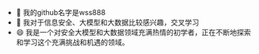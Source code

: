 - 👋 我的github名字是wss888
- 👀 我对于信息安全、大模型和大数据比较感兴趣，交叉学习
- 😄 我是一个对安全大模型和大数据领域充满热情的初学者，正在不断地探索和学习这个充满挑战和机遇的领域。

<!---
WSS888/WSS888 is a ✨ special ✨ repository because its `README.md` (this file) appears on your GitHub profile.
You can click the Preview link to take a look at your changes.
--->
